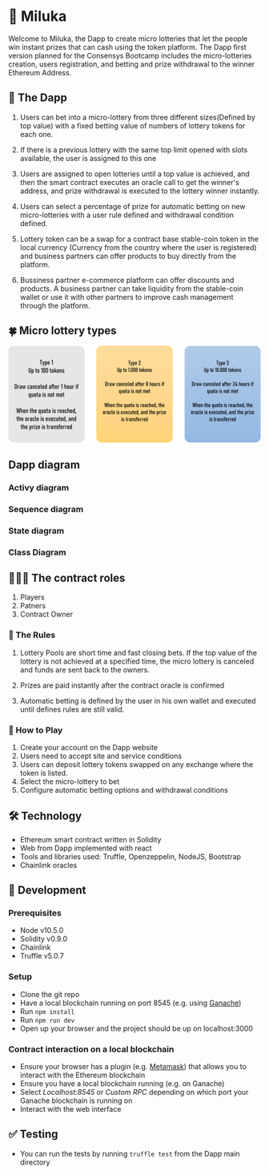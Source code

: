 # :star2: Miluka

Welcome to Miluka, the Dapp to create micro lotteries that let the people win instant prizes that can cash using the token platform. The Dapp first version planned for the Consensys Bootcamp includes the micro-lotteries creation, users registration, and betting and prize withdrawal to the winner Ethereum Address.

## :iphone: The Dapp

1) Users can bet into a micro-lottery from three different sizes(Defined by top value) with a fixed betting value of numbers of lottery tokens for each one.

2) If there is a previous lottery with the same top limit opened with slots available, the user is assigned to this one

3) Users are assigned to open lotteries until a top value is achieved, and then the smart contract executes an oracle call to get the winner's address, and prize withdrawal is executed to the lottery winner instantly.

4) Users can select a percentage of prize for automatic betting on new micro-lotteries with a user rule defined and withdrawal condition defined.

5) Lottery token can be a swap for a contract base stable-coin token in the local currency (Currency from the country where the user is registered) and business partners can offer products to buy directly from the platform.

6) Bussiness partner e-commerce platform can offer discounts and products. A business partner can take liquidity from the stable-coin wallet or use it with other partners to improve cash management through the platform.

## :four_leaf_clover: Micro lottery types

![image](https://github.com/Fer-Bonilla/blockchain-developer-bootcamp-final-project/blob/main/milukapng.png)

## Dapp diagram

### Activy diagram



### Sequence diagram



### State diagram


### Class Diagram


## 👩🏻‍💻 The contract roles

1. Players
2. Patners
3. Contract Owner

### 📜 The Rules

1) Lottery Pools are short time and fast closing bets. If the top value of the lottery is not achieved at a specified time, the micro lottery is canceled and funds are sent back to the owners.

2) Prizes are paid instantly after the contract oracle is confirmed

3) Automatic betting is defined by the user in his own wallet and executed until defines rules are still valid.


### 📖 How to Play

1) Create your account on the Dapp website
2) Users need to accept site and service conditions
3) Users can deposit lottery tokens swapped on any exchange where the token is listed.
4) Select the micro-lottery to bet
5) Configure automatic betting options and withdrawal conditions

## 🛠 Technology

- Ethereum smart contract written in Solidity
- Web from Dapp implemented with react
- Tools and libraries used: Truffle, Openzeppelin, NodeJS, Bootstrap
- Chainlink oracles

## 🚀‍ Development

### Prerequisites
- Node v10.5.0
- Solidity v0.9.0
- Chainlink
- Truffle v5.0.7

### Setup
- Clone the git repo  
- Have a local blockchain running on port 8545 (e.g. using [Ganache](https://www.trufflesuite.com/ganache))
- Run `npm install`
- Run `npm run dev`
- Open up your browser and the project should be up on localhost:3000

### Contract interaction on a local blockchain
- Ensure your browser has a plugin (e.g. [Metamask](https://metamask.io/)) that allows you to interact with the Ethereum blockchain
- Ensure you have a local blockchain running (e.g. on Ganache)
- Select *Localhost:8545* or *Custom RPC* depending on which port your Ganache blockchain is running on
- Interact with the web interface

## ✅ Testing
- You can run the tests by running `truffle test` from the Dapp main directory
